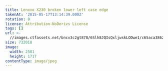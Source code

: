 ```yaml
---
title: Lenovo X230 broken lower left case edge
takenAt: '2015-05-17T13:14:39.000Z'
rotation: 0
license: Attribution-NoDerivs License
tags: []
url: >-
  //images.ctfassets.net/bncv3c2gt878/6Slh8JQIsQxljwskLODwe1/c65aca38620f92dcf2a2782e5ae18e9f/lenovo-x230-broken-lower-left-case-edge_17751218736_o
size: 732018
image:
  width: 2581
  height: 1717
contentType: image/jpeg
---
```


